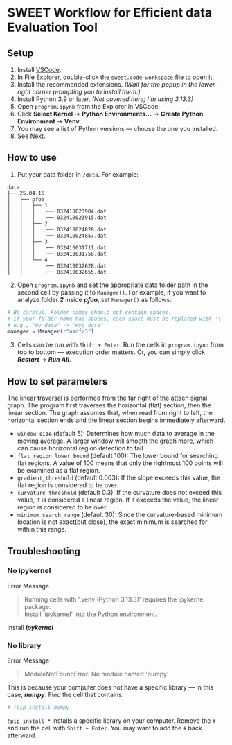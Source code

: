 # SWEET Workflow for Efficient data Evaluation Tool

## Setup

1. Install [VSCode](https://code.visualstudio.com/).
2. In File Explorer, double-click the `sweet.code-workspace` file to open it.
3. Install the recommended extensions.
   *(Wait for the popup in the lower-right corner prompting you to install them.)*
4. Install Python 3.9 or later. *(Not covered here; I'm using 3.13.3)*
5. Open `program.ipynb` from the Explorer in VSCode.
6. Click **Select Kernel** → **Python Environments...** → **Create Python Environment** → **Venv**.
7. You may see a list of Python versions — choose the one you installed.
8. See [Next](#how-to-use).

## How to use

1. Put your data folder in `/data`. For example:
```
data
├── 25.04.15
│   ├── pfoa
│   │   ├── 1
│   │   │   ├── 032410023904.dat
│   │   │   ├── 032410023915.dat
│   │   ├── 2
│   │   │   ├── 032410024828.dat
│   │   │   ├── 032410024857.dat
│   │   ├── 3
│   │   │   ├── 032410031711.dat
│   │   │   ├── 032410031758.dat
│   │   └── 4
│   │       ├── 032410032628.dat
│   │       ├── 032410032655.dat
```
2. Open `program.ipynb` and set the appropriate data folder path in the second cell by passing it to `Manager()`. For example, if you want to analyze folder ***2*** inside ***pfoa***, set `Manager()` as follows:
```python
# Be careful! Folder names should not contain spaces.
# If your folder name has spaces, each space must be replaced with '\ '
# e.g., "my data" -> "my\ data"
manager = Manager(r"asdf/3")
```

3. Cells can be run with `Shift + Enter`. Run the cells in `program.ipynb` from top to bottom — execution order matters. Or, you can simply click ***Restart*** -> ***Run All***.


## How to set parameters
The linear traversal is performed from the far right of the attach signal graph. The program first traverses the horizontal (flat) section, then the linear section. The graph assumes that, when read from right to left, the horizontal section ends and the linear section begins immediately afterward.

+ `window_size` (default 5): Determines how much data to average in the [moving average](https://en.wikipedia.org/wiki/Moving_average). A larger window will smooth the graph more, which can cause horizontal region detection to fail.
+ `flat_region_lower_bound` (default 100): The lower bound for searching flat regions. A value of 100 means that only the rightmost 100 points will be examined as a flat region.
+ `gradient_threshold` (default 0.003): If the slope exceeds this value, the flat region is considered to be over.
+ `curvature_threshold` (default 0.3): If the curvature does not exceed this value, it is considered a linear region. If it exceeds the value, the linear region is considered to be over.
+ `minimum_search_range` (default 30): Since the curvature-based minimum location is not exact(but close), the exact minimum is searched for within this range.


## Troubleshooting
### No ipykernel
Error Message
> Running cells with '.venv (Python 3.13.3)' requires the ipykernel package.\
> Install 'ipykernel' into the Python environment.

Install ***ipykernel***
### No library
Error Message
> ModuleNotFoundError: No module named 'numpy'

This is because your computer does not have a specific library — in this case, ***numpy***. Find the cell that contains:
```python
# !pip install numpy
```
`!pip install *` installs a specific library on your computer. Remove the `#` and run the cell with `Shift + Enter`. You may want to add the `#` back afterward.
